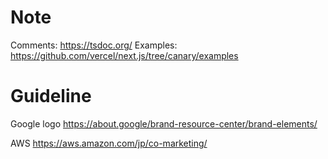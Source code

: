 # Note

Comments: https://tsdoc.org/
Examples: https://github.com/vercel/next.js/tree/canary/examples

# Guideline

Google logo
https://about.google/brand-resource-center/brand-elements/

AWS
https://aws.amazon.com/jp/co-marketing/
